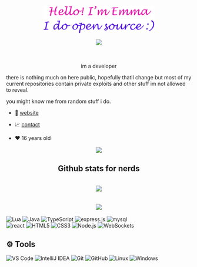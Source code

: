 <p align="center"><a href="https://cuzimstupi4.eu"><img width="60%" alt="Hello, I'm Emma. I do open source!" src="./assets/hello.png" /></a></p>

<div align="center">

<img src="https://cdn.discordapp.com/emojis/774868681586114580.gif?v=1" /><br /> 

<br />

im a developer
</div>
there is nothing much on here public, hopefully thatll change but most of my current repositories contain private exploits and other stuff im not allowed to reveal.

you might know me from random stuff i do.

- 💼 [website](https://cuzimstupi4.eu) 

- 📈 [contact](https://cuzimstupi4.eu/contact)

- ❤️ 16 years old


<p align="center"><a href="https://discord.com/users/517764829927440396"><img align="center" src="https://lanyard-profile-readme.vercel.app/api/517764829927440396?bg=302c33"></a></p>


<h2 align="center">Github stats for nerds </h2>

<p align ="center">
  <br />
  <img src = "https://github-readme-streak-stats.herokuapp.com/?user=cuzimstupi4&theme=dracula">
</p>


<p align ="center">
  <br />
  <img src = "https://github-readme-stats.vercel.app/api?username=cuzimstupi4&show_icons=true&theme=dracula">
</p>


<div align="left">

<img src="https://img.shields.io/badge/Lua-black?style=for-the-badge&logo=lua" alt="Lua">
<img src="https://custom-icon-badges.herokuapp.com/badge/java-black.svg?style=for-the-badge&logo=java&logoColor=white" alt="Java">
<img src="https://img.shields.io/badge/TypeScript-black?style=for-the-badge&logo=typescript" alt="TypeScript">
<img src="https://img.shields.io/badge/express.js-black?style=for-the-badge&logo=express" alt="express.js">
<img src="https://img.shields.io/badge/mysql-black?style=for-the-badge&logo=mysql" alt="mysql">
</div>
<div align="left">
<img src="https://img.shields.io/badge/react-black?style=for-the-badge&logo=react" alt="react">
<img src="https://img.shields.io/badge/HTML5-black?style=for-the-badge&logo=html5" alt="HTML5">
<img src="https://img.shields.io/badge/CSS3-black?style=for-the-badge&logo=css3" alt="CSS3">
<img src="https://img.shields.io/badge/Node.js-black?style=for-the-badge&logo=node.js" alt="Node.js">
<img src="https://custom-icon-badges.herokuapp.com/badge/WebSockets-black?style=for-the-badge&logo=websocket&logoColor=white" alt="WebSockets">
</div>

## ⚙️ Tools

<div align="left">

<img src="https://img.shields.io/badge/VS%20Code-black?style=for-the-badge&logo=visual-studio-code" alt="VS Code">
<img src="https://img.shields.io/badge/IntelliJ%20IDEA-black?style=for-the-badge&logo=intellij-idea" alt="IntelliJ IDEA">
<img src="https://img.shields.io/badge/Git-black?style=for-the-badge&logo=git" alt="Git">
<img src="https://img.shields.io/badge/GitHub-black?style=for-the-badge&logo=github" alt="GitHub">
<img src="https://img.shields.io/badge/Linux-black?style=for-the-badge&logo=linux" alt="Linux">
<img src="https://img.shields.io/badge/Windows-black?style=for-the-badge&logo=windows" alt="Windows">

</div>